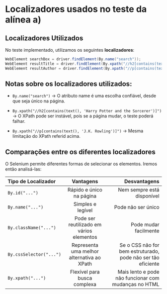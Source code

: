 # Localizadores usados no teste da alínea a)

## Localizadores Utilizados

No teste implementado, utilizamos os seguintes **localizadores**:
```java
WebElement searchBox = driver.findElement(By.name("search"));
WebElement resultTitle = driver.findElement(By.xpath("//h2[contains(text(), 'Harry Potter and the Sorcerer')]");
WebElement resultAuthor = driver.findElement(By.xpath("//p[contains(text(), 'J.K. Rowling')]");
```

## Notas sobre os localizadores utilizados:
- ```By.name("search")``` → O atributo name é uma escolha confiável, desde que seja único na página.

- ```By.xpath("//h2[contains(text(), 'Harry Potter and the Sorcerer')]")``` → O XPath pode ser instável, pois se a página mudar, o teste poderá falhar.

- ```By.xpath("//p[contains(text(), 'J.K. Rowling')]")``` → Mesma limitação do XPath referid acima.

## Comparações entre os diferentes localizadores

O Selenium permite diferentes formas de selecionar os elementos. 
Iremos então analisá-las:

Tipo de Localizador | Vantagens | Desvantagens
:--------- | :------: | -------:
```By.id("...")``` | Rápido e único na página | Nem sempre está disponível
```By.name("...")``` | Simples e legível | Pode não ser único
```By.className("...")``` | Pode ser reutilizado em vários elementos | Pode mudar facilmente
```By.cssSelector("...")``` | Representa uma melhor alternativa ao XPath | Se o CSS não for bem estruturado, pode não ser tão eficiente
```By.xpath("...")``` | Flexível para busca complexa | Mais lento e pode não funcionar com mudanças no HTML
